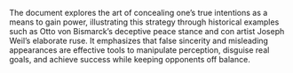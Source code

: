 The document explores the art of concealing one’s true intentions as a means to gain power, illustrating this strategy through historical examples such as Otto von Bismarck’s deceptive peace stance and con artist Joseph Weil’s elaborate ruse. It emphasizes that false sincerity and misleading appearances are effective tools to manipulate perception, disguise real goals, and achieve success while keeping opponents off balance.
